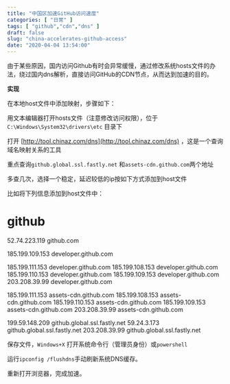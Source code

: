 ```yaml
---
title: "中国区加速GitHub访问速度"
categories: [ "日常" ]
tags: [ "github","cdn","dns" ]
draft: false
slug: "china-accelerates-github-access"
date: "2020-04-04 13:54:00"
---
```


由于某些原因，国内访问Github有时会异常缓慢，通过修改系统hosts文件的办法，绕过国内dns解析，直接访问GitHub的CDN节点，从而达到加速的目的。

**实现**

在本地host文件中添加映射，步骤如下：

用文本编辑器打开hosts文件（注意修改访问权限），位于`C:\Windows\System32\drivers\etc` 目录下

打开 [http://tool.chinaz.com/dns](http://tool.chinaz.com/dns) ，这是一个查询域名映射关系的工具


<!--more-->


重点查询`github.global.ssl.fastly.net` 和`assets-cdn.github.com`两个地址

多查几次，选择一个稳定，延迟较低的ip按如下方式添加到host文件

比如将下列信息添加到host文件中：

# github
52.74.223.119 github.com

185.199.109.153 developer.github.com

185.199.111.153 developer.github.com
185.199.108.153 developer.github.com
185.199.110.153 developer.github.com
185.199.109.153	developer.github.com
203.208.39.99 developer.github.com

185.199.111.153	assets-cdn.github.com
185.199.108.153 assets-cdn.github.com
185.199.110.153 assets-cdn.github.com
185.199.109.153 assets-cdn.github.com
203.208.39.99 assets-cdn.github.com

199.59.148.209 github.global.ssl.fastly.net
59.24.3.173 github.global.ssl.fastly.net
203.208.39.99 github.global.ssl.fastly.net

保存文件，`Windows+X` 打开系统命令行（管理员身份）或`powershell`

运行`ipconfig /flushdns`手动刷新系统DNS缓存。

重新打开浏览器，完成加速。